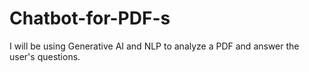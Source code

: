 # Chatbot-for-PDF-s
I will be using Generative AI and NLP to analyze a PDF and answer the user's questions.
